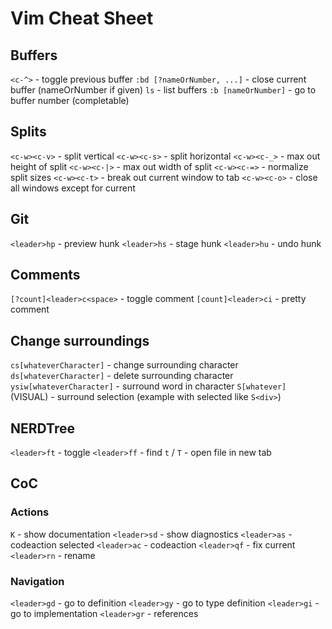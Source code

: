 # Vim Cheat Sheet

## Buffers

`<c-^>` - toggle previous buffer
`:bd [?nameOrNumber, ...]` - close current buffer (nameOrNumber if given)
`ls` - list buffers
`:b [nameOrNumber]` - go to buffer number (completable)

## Splits

`<c-w><c-v>` - split vertical
`<c-w><c-s>` - split horizontal
`<c-w><c-_>` - max out height of split
`<c-w><c-|>` - max out width of split
`<c-w><c-=>` - normalize split sizes
`<c-w><c-t>` - break out current window to tab
`<c-w><c-o>` - close all windows except for current

## Git

`<leader>hp` - preview hunk
`<leader>hs` - stage hunk
`<leader>hu` - undo hunk

## Comments

`[?count]<leader>c<space>` - toggle comment
`[count]<leader>ci` - pretty comment

## Change surroundings

`cs[whateverCharacter]` - change surrounding character
`ds[whateverCharacter]` - delete surrounding character
`ysiw[whateverCharacter]` - surround word in character
`S[whatever]` (VISUAL) - surround selection (example with selected like `S<div>`)

## NERDTree

`<leader>ft` - toggle
`<leader>ff` - find
`t` / `T` - open file in new tab

## CoC

### Actions

`K` - show documentation
`<leader>sd` - show diagnostics
`<leader>as` - codeaction selected
`<leader>ac` - codeaction
`<leader>qf` - fix current
`<leader>rn` - rename

### Navigation

`<leader>gd` - go to definition
`<leader>gy` - go to type definition
`<leader>gi` - go to implementation
`<leader>gr` - references
